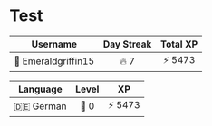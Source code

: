 # Test

<!--START_SECTION:duolingoStats-->
<!-- Automatically generated with https://github.com/centrumek/duolingo-readme-stats-->

| Username | Day Streak | Total XP |
|:---:|:---:|:---:|
| 👤 Emeraldgriffin15 | 🔥 7 | ⚡ 5473 |

| Language | Level | XP |
|:---:|:---:|:---:|
| 🇩🇪 German | 👑 0 | ⚡ 5473 |

<!--END_SECTION:duolingoStats-->
